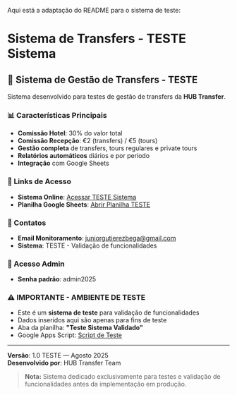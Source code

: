 Aqui está a adaptação do README para o sistema de teste:

# Sistema de Transfers - TESTE Sistema
## 🧪 Sistema de Gestão de Transfers - TESTE
Sistema desenvolvido para testes de gestão de transfers da **HUB Transfer**.

### 📊 Características Principais
- **Comissão Hotel**: 30% do valor total
- **Comissão Recepção**: €2 (transfers) / €5 (tours)
- **Gestão completa** de transfers, tours regulares e private tours
- **Relatórios automáticos** diários e por período
- **Integração** com Google Sheets

### 🔗 Links de Acesso
- **Sistema Online**: [Acessar TESTE Sistema](https://hubtransfer.github.io/hub-transfer/teste-sistema/)
- **Planilha Google Sheets**: [Abrir Planilha TESTE](https://docs.google.com/spreadsheets/d/15zfdrXZaR49HrVsHzpszLLbqFKCenvMn11IvMkYSMHI/)

### 👥 Contatos
- **Email Monitoramento**: juniorgutierezbega@gmail.com
- **Sistema**: TESTE - Validação de funcionalidades

### 🔐 Acesso Admin
- **Senha padrão**: admin2025

### ⚠️ IMPORTANTE - AMBIENTE DE TESTE
- Este é um **sistema de teste** para validação de funcionalidades
- Dados inseridos aqui são apenas para fins de teste
- Aba da planilha: **"Teste Sistema Validado"**
- Google Apps Script: [Script de Teste](https://script.google.com/macros/s/AKfycbx5O2EwbMfUwE36MJ4C-LzloAN4OoTn2CowBI_CuE8kXIcz1uLtsZ1y_j9IUmuZD7Rm/exec)

---
**Versão**: 1.0 TESTE — Agosto 2025  
**Desenvolvido por**: HUB Transfer Team  
> **Nota:** Sistema dedicado exclusivamente para testes e validação de funcionalidades antes da implementação em produção.
